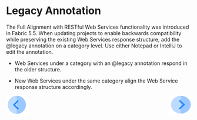 # Legacy Annotation

The Full Alignment with RESTful Web Services functionality was introduced in Fabric 5.5.  When updating projects to enable backwards compatibility while preserving the existing Web Services response structure, add the @legacy annotation on a category level. 
Use either Notepad or IntelliJ to edit the annotation. 

 * Web Services under a category with an @legacy annotation respond in the older structure. 

*  New Web Services under the same category align the Web Service response structure accordingly.

  

[![Previous](/articles/images/Previous.png)](/articles/15_web_services_and_graphit/09_swagger.md)[<img align="right" width="60" height="54" src="/articles/images/Next.png">](/articles/15_web_services_and_graphit/11_response_codes.md)


